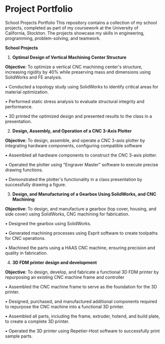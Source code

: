 # Project Portfolio
School Projects Portfolio This repository contains a collection of my school projects, completed as part of my coursework at the University of California, Stockton. The projects showcase my skills in engineering, programming, problem-solving, and teamwork.

**School  Projects**

1. **Optimal Design of Vertical Machining Center Structure**

**Objective**: To optimize a vertical CNC machining center's structure, increasing rigidity by 40% while preserving mass and dimensions using SolidWorks and FE analysis.

•	Conducted a topology study using SolidWorks to identify critical areas for material optimization.

•	Performed static stress analysis to evaluate structural integrity and performance.

•	3D printed the optimized design and presented results to the class in a presentation.



2. **Design, Assembly, and Operation of a CNC 3-Axis Plotter**

**Objective**: To design, assemble, and operate a CNC 3-axis plotter by integrating hardware components, configuring compatible software

•	Assembled all hardware components to construct the CNC 3-axis plotter.

•	Operated the plotter using "Engraver Master" software to execute precise drawing functions.

•	Demonstrated the plotter's functionality in a class presentation by successfully drawing a figure.



3. **Design, and Manufacturing of a Gearbox Using SolidWorks, and CNC Machining**

**Objective**: To design, and manufacture a gearbox (top cover, housing, and side cover) using SolidWorks, CNC machining for fabrication. 

•	Designed the gearbox using SolidWorks.

•	Generated machining processes using Esprit software to create toolpaths for CNC operations.

•	Machined the parts using a HAAS CNC machine, ensuring precision and quality in fabrication.



4. **3D FDM printer design and development**

**Objective**: To design, develop, and fabricate a functional 3D FDM printer by repurposing an existing CNC machine frame and controller

•	Assembled the CNC machine frame to serve as the foundation for the 3D printer.

•	Designed, purchased, and manufactured additional components required to repurpose the CNC machine into a functional 3D printer.

•	Assembled all parts, including the frame, extruder, hotend, and build plate, to create a complete 3D printer.

•	Operated the 3D printer using Repetier-Host software to successfully print sample parts.

